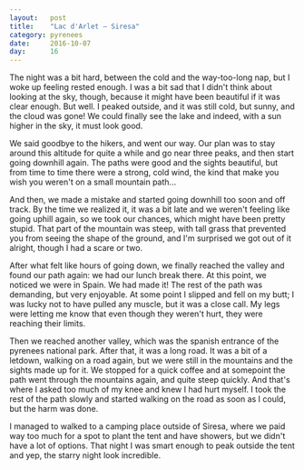 ```yaml
---
layout:   post
title:    "Lac d'Arlet — Siresa"
category: pyrenees
date:     2016-10-07
day:      16
---
```


The night was a bit hard, between the cold and the way-too-long nap, but I woke up feeling rested enough. I was a bit sad that I didn't think about looking at the sky, though, because it might have been beautiful if it was clear enough. But well. I peaked outside, and it was still cold, but sunny, and the cloud was gone! We could finally see the lake and indeed, with a sun higher in the sky, it must look good.

We said goodbye to the hikers, and went our way. Our plan was to stay around this altitude for quite a while and go near three peaks, and then start going downhill again. The paths were good and the sights beautiful, but from time to time there were a strong, cold wind, the kind that make you wish you weren't on a small mountain path...

And then, we made a mistake and started going downhill too soon and off track. By the time we realized it, it was a bit late and we weren't feeling like going uphill again, so we took our chances, which might have been pretty stupid. That part of the mountain was steep, with tall grass that prevented you from seeing the shape of the ground, and I'm surprised we got out of it alright, though I had a scare or two.

After what felt like hours of going down, we finally reached the valley and found our path again: we had our lunch break there. At this point, we noticed we were in Spain. We had made it! The rest of the path was demanding, but very enjoyable. At some point I slipped and fell on my butt; I was lucky not to have pulled any muscle, but it was a close call. My legs were letting me know that even though they weren't hurt, they were reaching their limits.

Then we reached another valley, which was the spanish entrance of the pyrenees national park. After that, it was a long road. It was a bit of a letdown, walking on a road again, but we were still in the mountains and the sights made up for it. We stopped for a quick coffee and at somepoint the path went through the mountains again, and quite steep quickly. And that's where I asked too much of my knee and knew I had hurt myself. I took the rest of the path slowly and started walking on the road as soon as I could, but the harm was done.

I managed to walked to a camping place outside of Siresa, where we paid way too much for a spot to plant the tent and have showers, but we didn't have a lot of options. That night I was smart enough to peak outside the tent and yep, the starry night look incredible.
